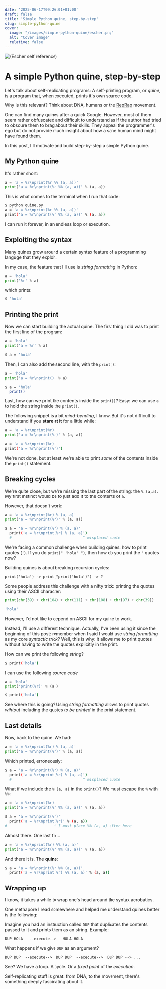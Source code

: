 ```yaml
---
date: '2025-06-17T09:26:01+01:00'
draft: false
title: 'Simple Python quine, step-by-step'
slug: simple-python-quine
cover:
  image: "/images/simple-python-quine/escher.png"
  alt: "Cover image"
  relative: false
---
```


![(Escher self reference)](/images/escher.png#center)


# A simple Python quine, step-by-step

Let's talk about self-replicating programs: A self-printing program, or *quine*, is a program that, when executed, prints it's own source code.

Why is this relevant? Think about DNA, humans or the [RepRap](https://www.wikiwand.com/en/articles/RepRap) movement.

One can find many quines after a quick Google. However, most of them seem rather obfuscated and difficult to understand as if the author had tried to obscure them to brag about their skills. They appeal the programmer's ego but do not provide much insight about how a sane human mind might have found them.

In this post, I'll motivate and build step-by-step a simple Python quine.

## My Python quine

It's rather short:

```python
a = 'a = %r\nprint(%r %% (a, a))'
print('a = %r\nprint(%r %% (a, a))' % (a, a))
```

This is what comes to the terminal when I run that code:

```bash
$ python quine.py
a = 'a = %r\nprint(%r %% (a, a))'
print('a = %r\nprint(%r %% (a, a))' % (a, a))
```

I can run it forever, in an endless loop or execution.

## Exploiting the syntax

Many quines grow around a certain syntax feature of a programming languge that they exploit.

In my case, the feature that I'll use is *string formatting* in Python:

```python
a = 'hola'
print('%r' % a)
```

which prints:

```bash
$ 'hola'
```

## Printing the print

Now we can start building the actual quine. The first thing I did was to print the first line of the program:

```python
a = 'hola'
print('a = %r' % a)
```

```bash
$ a = 'hola'
```

Then, I can also add the second line, with the `print()`:

```python
a = 'hola'
print('a = %r\nprint()' % a)
```

```bash
$ a = 'hola'
  print()
```

Last, how can we print the contents inside the `print()`? Easy: we can use `a` to hold the string inside the `print()`.

The following snippet is a bit *mind-bending*, I know. But it's not difficult to understand if you **stare at it** for a little while:

```python
a = 'a = %r\nprint(%r)'
print('a = %r\nprint(%r)' % (a, a))
```

```bash
a = 'a = %r\nprint(%r)'
print('a = %r\nprint(%r)')
```

We're not done, but at least we're able to print *some* of the contents inside the `print()` statement.

## Breaking cycles

We're quite close, but we're missing the last part of the string: the `% (a,a)`.
My first instinct would be to just add it to the contents of `a`.

However, that doesn't work:

```python
a = 'a = %r\nprint(%r) % (a, a)'
print('a = %r\nprint(%r)' % (a, a))
```

```bash
$ a = 'a = %r\nprint(%r) % (a, a)'
  print('a = %r\nprint(%r) % (a, a)')
  #                                ^ misplaced quote
```

We're facing a common challenge when building quines: how to print quotes (`'`). If you do `print(" 'hola' ")`, then how do you print the `"` quotes now?

Building quines is about breaking recursion cycles:

```
print('hola') -> print("print('hola')") -> ?
```

Some people address this challenge with a nifty trick: printing the quotes using their ASCII character:

```python
print(chr(39) + chr(104) + chr(111) + chr(108) + chr(97) + chr(39))
```

```bash
'hola'
```

However, I'd not like to depend on ASCII for my quine to work.

Instead, I'll use a different technique. Actually, I've been using it since the beginning of this post: remember when I said I would use *string formatting* as my core *syntactic trick*? Well, this is why: it allows me to print quotes without having to write the quotes explicitly in the print.

How can we print the following *string*?

```bash
$ print('hola')
```

I can use the following *source code*

```python
a = 'hola'
print('print(%r)' % (a))
```

```bash
$ print('hola')
```

See where this is going? Using *string formatting* allows to print quotes *wihtout* including the quotes *to be printed* in the print statement.


## Last details

Now, back to the quine. We had:


```python
a = 'a = %r\nprint(%r) % (a, a)'
print('a = %r\nprint(%r)' % (a, a))
```

Which printed, erroneously:

```bash
$ a = 'a = %r\nprint(%r) % (a, a)'
  print('a = %r\nprint(%r) % (a, a)')
  #                                ^ misplaced quote
```

What if we include the `% (a, a)` in the `print()`? We must escape the `%` with `%%`:

```python
a = 'a = %r\nprint(%r)'
print('a = %r\nprint(%r %% (a, a))' % (a, a))
```

```bash
$ a = 'a = %r\nprint(%r)'
  print('a = %r\nprint(%r)' % (a, a))
#                     ^ I must place %% (a, a) after here
```

Almost there. One last fix...

```python
a = 'a = %r\nprint(%r) %% (a, a)'
print('a = %r\nprint(%r %% (a, a))' % (a, a))
```

And there it is. The **quine**:

```bash
$ a = 'a = %r\nprint(%r %% (a, a))'
  print('a = %r\nprint(%r) %% (a, a)' % (a, a))
```

## Wrapping up

I know, it takes a while to wrap one's head around the syntax acrobatics.

One methapore I read somewhere and helped me understand quines better is the following:

Imagine you had an instruction called `DUP` that duplicates the contents passed to it and prints them as an string.
Example:

```
DUP HOLA   --execute-->   HOLA HOLA
```

What happens if we give `DUP` as an argument?

```
DUP DUP  --execute-->  DUP DUP  --execute-->  DUP DUP --> ...
```

See? We have a loop. A cycle. Or a *fixed point* of the *execution*.

Self-replicating stuff is great: from DNA, to the  movement, there's something deeply fascinating about it.
